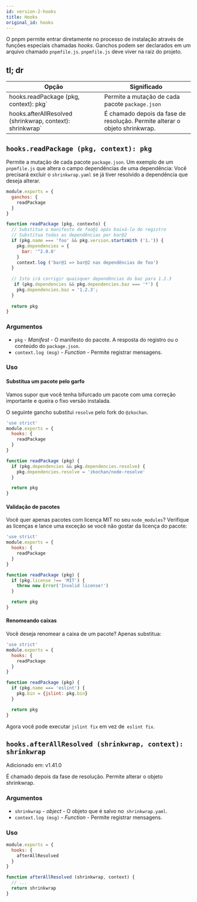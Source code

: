 ```yaml
---
id: version-2-hooks
title: Hooks
original_id: hooks
---
```


O pnpm permite entrar diretamente no processo de instalação através de funções especiais chamadas *hooks*.
Ganchos podem ser declarados em um arquivo chamado `pnpmfile.js`. `pnpmfile.js` deve viver na raiz do projeto.

## tl; dr

| Opção | Significado |
| - | - |
| hooks.readPackage (pkg, context): pkg` | Permite a mutação de cada pacote `package.json` |
| hooks.afterAllResolved (shrinkwrap, context): shrinkwrap` | É chamado depois da fase de resolução. Permite alterar o objeto shrinkwrap. |

## `hooks.readPackage (pkg, context): pkg`

Permite a mutação de cada pacote `package.json`.
Um exemplo de um `pnpmfile.js` que altera o campo dependências de uma dependência:
Você precisará excluir o `shrinkwrap.yaml` se já tiver resolvido a dependência que deseja alterar.

```js
module.exports = {
  ganchos: {
    readPackage
  }
}

function readPackage (pkg, contexto) {
  // Substitua o manifesto de foo@1 após baixá-lo do registro
  // Substitua todas as dependências por bar@2
  if (pkg.name === 'foo' && pkg.version.startsWith ('1.')) {
    pkg.dependencies = {
      bar: '^2.0.0'
    }
    context.log ('bar@1 => bar@2 nas dependências de foo')
  }
  
  // Isto irá corrigir quaisquer dependências do baz para 1.2.3
   if (pkg.dependencies && pkg.dependencies.baz === '*') {
    pkg.dependencies.baz = '1.2.3';
  }
  
  return pkg
}
```

### Argumentos

* `pkg` - _Manifest_ - O manifesto do pacote. A resposta do registro ou o conteúdo do `package.json`.
* `context.log (msg)` - _Function_ - Permite registrar mensagens.

### Uso

#### Substitua um pacote pelo garfo

Vamos supor que você tenha bifurcado um pacote com uma correção importante e queira o fixo
versão instalada.

O seguinte gancho substitui `resolve` pelo fork do `@zkochan`.

```js
'use strict'
module.exports = {
  hooks: {
    readPackage
  }
}

function readPackage (pkg) {
  if (pkg.dependencies && pkg.dependencies.resolve) {
    pkg.dependencies.resolve = 'zkochan/node-resolve'
  }

  return pkg
}
```

#### Validação de pacotes

Você quer apenas pacotes com licença MIT no seu `node_modules`? Verifique as licenças
e lance uma exceção se você não gostar da licença do pacote:

```js
'use strict'
module.exports = {
  hooks: {
    readPackage
  }
}

function readPackage (pkg) {
  if (pkg.license !== 'MIT') {
    throw new Error('Invalid license!')
  }

  return pkg
}
```

#### Renomeando caixas

Você deseja renomear a caixa de um pacote? Apenas substitua:

```js
'use strict'
module.exports = {
  hooks: {
    readPackage
  }
}

function readPackage (pkg) {
  if (pkg.name === 'eslint') {
    pkg.bin = {jslint: pkg.bin}
  }

  return pkg
}
```

Agora você pode executar `jslint fix` em vez de` eslint fix`.

## `hooks.afterAllResolved (shrinkwrap, context): shrinkwrap`

Adicionado em: v1.41.0

É chamado depois da fase de resolução. Permite alterar o objeto shrinkwrap.

### Argumentos

* `shrinkwrap` - _object_ - O objeto que é salvo no` shrinkwrap.yaml`.
* `context.log (msg)` - _Function_ - Permite registrar mensagens.

### Uso

```js
module.exports = {
  hooks: {
    afterAllResolved
  }
}

function afterAllResolved (shrinkwrap, context) {
  // ...
  return shrinkwrap
}
```